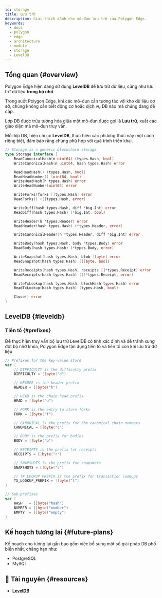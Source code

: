 ```yaml
---
id: storage
title: Lưu trữ
description: Giải thích dành cho mô-đun lưu trữ của Polygon Edge.
keywords:
  - docs
  - polygon
  - edge
  - architecture
  - module
  - storage
  - LevelDB
---
```


## Tổng quan {#overview}

Polygon Edge hiện đang sử dụng **LevelDB** để lưu trữ dữ liệu, cũng như lưu trữ dữ liệu **trong bộ nhớ**.

Trong suốt Polygon Edge, khi các mô-đun cần tương tác với kho dữ liệu cơ sở, chúng không cần biết động cơ hoặc dịch vụ DB nào mà chúng đang đề cập.

Lớp DB được trừu tượng hóa giữa một mô-đun được gọi là **Lưu trữ**, xuất các giao diện mà mô-đun truy vấn.

Mỗi lớp DB, hiện chỉ có **LevelDB**, thực hiện các phương thức này một cách riêng biệt, đảm bảo rằng chúng phù hợp với quá trình triển khai.

````go title="blockchain/storage/storage.go"
// Storage is a generic blockchain storage
type Storage interface {
	ReadCanonicalHash(n uint64) (types.Hash, bool)
	WriteCanonicalHash(n uint64, hash types.Hash) error

	ReadHeadHash() (types.Hash, bool)
	ReadHeadNumber() (uint64, bool)
	WriteHeadHash(h types.Hash) error
	WriteHeadNumber(uint64) error

	WriteForks(forks []types.Hash) error
	ReadForks() ([]types.Hash, error)

	WriteDiff(hash types.Hash, diff *big.Int) error
	ReadDiff(hash types.Hash) (*big.Int, bool)

	WriteHeader(h *types.Header) error
	ReadHeader(hash types.Hash) (*types.Header, error)

	WriteCanonicalHeader(h *types.Header, diff *big.Int) error

	WriteBody(hash types.Hash, body *types.Body) error
	ReadBody(hash types.Hash) (*types.Body, error)

	WriteSnapshot(hash types.Hash, blob []byte) error
	ReadSnapshot(hash types.Hash) ([]byte, bool)

	WriteReceipts(hash types.Hash, receipts []*types.Receipt) error
	ReadReceipts(hash types.Hash) ([]*types.Receipt, error)

	WriteTxLookup(hash types.Hash, blockHash types.Hash) error
	ReadTxLookup(hash types.Hash) (types.Hash, bool)

	Close() error
}
````

## LevelDB {#leveldb}

### Tiền tố {#prefixes}

Để thực hiện truy vấn bộ lưu trữ LevelDB có tính xác định và để tránh xung đột bộ nhớ khóa, Polygon Edge tận dụng tiền tố và tiền tố con khi lưu trữ dữ liệu

````go title="blockchain/storage/keyvalue.go"
// Prefixes for the key-value store
var (
	// DIFFICULTY is the difficulty prefix
	DIFFICULTY = []byte("d")

	// HEADER is the header prefix
	HEADER = []byte("h")

	// HEAD is the chain head prefix
	HEAD = []byte("o")

	// FORK is the entry to store forks
	FORK = []byte("f")

	// CANONICAL is the prefix for the canonical chain numbers
	CANONICAL = []byte("c")

	// BODY is the prefix for bodies
	BODY = []byte("b")

	// RECEIPTS is the prefix for receipts
	RECEIPTS = []byte("r")

	// SNAPSHOTS is the prefix for snapshots
	SNAPSHOTS = []byte("s")

	// TX_LOOKUP_PREFIX is the prefix for transaction lookups
	TX_LOOKUP_PREFIX = []byte("l")
)

// Sub-prefixes
var (
	HASH   = []byte("hash")
	NUMBER = []byte("number")
	EMPTY  = []byte("empty")
)
````

## Kế hoạch tương lai {#future-plans}

Kế hoạch cho tương lai gần bao gồm việc bổ sung một số giải pháp DB phổ biến nhất, chẳng hạn như:
* PostgreSQL
* MySQL


## 📜 Tài nguyên {#resources}
* **[LevelDB](https://github.com/google/leveldb)**